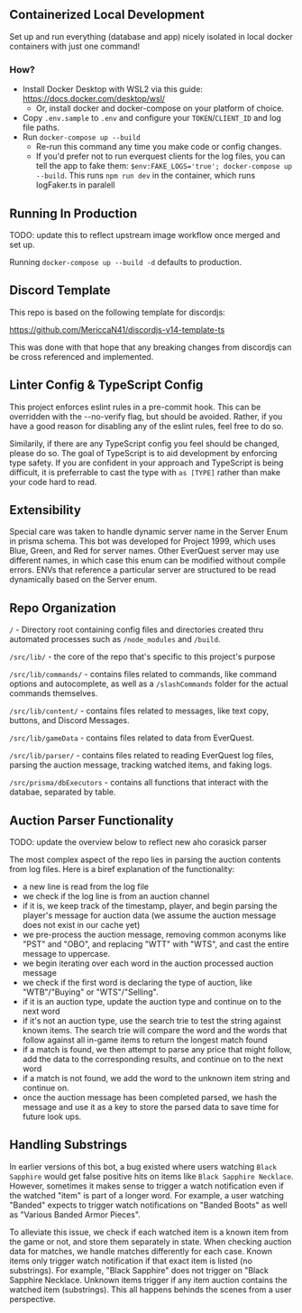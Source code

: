 ## Containerized Local Development

Set up and run everything (database and app) nicely isolated in local
docker containers with just one command!

### How?
* Install Docker Desktop with WSL2 via this guide:
https://docs.docker.com/desktop/wsl/
  * Or, install docker and docker-compose on your platform of choice.
* Copy `.env.sample` to `.env` and configure your `TOKEN`/`CLIENT_ID` and log file paths.
* Run `docker-compose up --build`
  * Re-run this command any time you make code or config changes.
  * If you'd prefer not to run everquest clients for the log files, you can tell the app to fake them: `$env:FAKE_LOGS='true'; docker-compose up --build`. This runs `npm run dev` in the container, which runs logFaker.ts in paralell

## Running In Production



TODO: update this to reflect upstream image workflow once merged and set up.

Running `docker-compose up --build -d` defaults to production.

## Discord Template

This repo is based on the following template for discordjs:

https://github.com/MericcaN41/discordjs-v14-template-ts

This was done with that hope that any breaking changes from discordjs can be cross referenced and implemented.

## Linter Config  & TypeScript Config

This project enforces eslint rules in a pre-commit hook.  This can be overridden with the --no-verify flag, but should be avoided.  Rather, if you have a good reason for disabling any of the eslint rules, feel free to do so.

Similarily, if there are any TypeScript config you feel should be changed, please do so.  The goal of TypeScript is to aid development by enforcing type safety.  If you are confident in your approach and TypeScript is being difficult, it is preferrable to cast the type with `as [TYPE]` rather than make your code hard to read.

## Extensibility

Special care was taken to handle dynamic server name in the Server Enum in prisma schema.  This bot was developed for Project 1999, which uses Blue, Green, and Red for server names.  Other EverQuest server may use different names, in which case this enum can be modified without compile errors.  ENVs that reference a particular server are structured to be read dynamically based on the Server enum.

## Repo Organization

`/` - Directory root containing config files and directories created thru automated processes such as `/node_modules` and `/build`.

`/src/lib/` - the core of the repo that's specific to this project's purpose

`/src/lib/commands/` - contains files related to commands, like command options and autocomplete, as well as a `/slashCommands` folder for the actual commands themselves.

`/src/lib/content/` - contains files related to messages, like text copy, buttons, and Discord Messages.

`/src/lib/gameData` - contains files related to data from EverQuest.

`/src/lib/parser/` - contains files related to reading EverQuest log files, parsing the auction message, tracking watched items, and faking logs.

`/src/prisma/dbExecutors` - contains all functions that interact with the databae, separated by table.

## Auction Parser Functionality

TODO: update the overview below to reflect new aho corasick parser

The most complex aspect of the repo lies in parsing the auction contents from log files.  Here is a biref explanation of the functionality:

* a new line is read from the log file
* we check if the log line is from an auction channel
* if it is, we keep track of the timestamp, player, and begin parsing the player's message for auction data (we assume the auction message does not exist in our cache yet)
* we pre-process the auction message, removing common aconyms like "PST" and "OBO", and replacing "WTT" with "WTS", and cast the entire message to uppercase.
* we begin iterating over each word in the auction processed auction message
* we check if the first word is declaring the type of auction, like "WTB"/"Buying" or "WTS"/"Selling".
* if it is an auction type, update the auction type and continue on to the next word
* if it's not an auction type, use the search trie to test the string against known items.  The search trie will compare the word and the words that follow against all in-game items to return the longest match found
* if a match is found, we then attempt to parse any price that might follow, add the data to the corresponding results, and continue on to the next word
* if a match is not found, we add the word to the unknown item string and continue on.
* once the auction message has been completed parsed, we hash the message and use it as a key to store the parsed data to save time for future look ups.


## Handling Substrings

In earlier versions of this bot, a bug existed where users watching `Black Sapphire` would get false positive hits on items like `Black Sapphire Necklace`.  However, sometimes it makes sense to trigger a watch notification even if the watched "item" is part of a longer word.  For example, a user watching "Banded" expects to trigger watch notifications on "Banded Boots" as well as "Various Banded Armor Pieces".

To alleviate this issue, we check if each watched item is a known item from the game or not, and store them separately in state.  When checking auction data for matches, we handle matches differently for each case.  Known items only trigger watch notification if that exact item is listed (no substrings).  For example, "Black Sapphire" does not trigger on "Black Sapphire Necklace.  Unknown items trigger if any item auction contains the watched item (substrings).  This all happens behinds the scenes from a user perspective.
